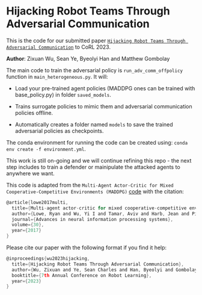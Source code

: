 # Hijacking Robot Teams Through Adversarial Communication

This is the code for our submitted paper [`Hijacking Robot Teams Through Adversarial Communication`](https://openreview.net/pdf?id=bIvIUNH9VQ) to CoRL 2023.

**Author**: Zixuan Wu, Sean Ye, Byeolyi Han and Matthew Gombolay

The main code to train the adversarial policy is `run_adv_comm_offpolicy` function in `main_heterogeneous.py`. It will:

* Load your pre-trained agent policies (MADDPG ones can be trained with base_policy.py) in folder `saved_models`.

* Trains surrogate policies to mimic them and adversarial communication policies offline.

* Automatically creates a folder named `models` to save the trained adversarial policies as checkpoints.

The conda environment for running the code can be created using: `conda env create -f environment.yml`. 

This work is still on-going and we will continue refining this repo - the next step includes to train a defender or mainipulate the attacked agents to anywhere we want.

This code is adapted from the `Multi-Agent Actor-Critic for Mixed Cooperative-Competitive Environments (MADDPG)` [code](https://github.com/shariqiqbal2810/maddpg-pytorch) with the citation:

```c
@article{lowe2017multi,
  title={Multi-agent actor-critic for mixed cooperative-competitive environments},
  author={Lowe, Ryan and Wu, Yi I and Tamar, Aviv and Harb, Jean and Pieter Abbeel, OpenAI and Mordatch, Igor},
  journal={Advances in neural information processing systems},
  volume={30},
  year={2017}
}
```

Please cite our paper with the following format if you find it help:

```c
@inproceedings{wu2023hijacking,
  title={Hijacking Robot Teams Through Adversarial Communication},
  author={Wu, Zixuan and Ye, Sean Charles and Han, Byeolyi and Gombolay, Matthew},
  booktitle={7th Annual Conference on Robot Learning},
  year={2023}
}
```
